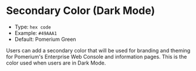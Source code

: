 # Secondary Color (Dark Mode)
- Type: `hex code`
- Example: `#49AAA1`
- Default: Pomerium Green

Users can add a secondary color that will be used for branding and theming for Pomerium's Enterprise Web Console and information pages. This is the color used when users are in Dark Mode.
